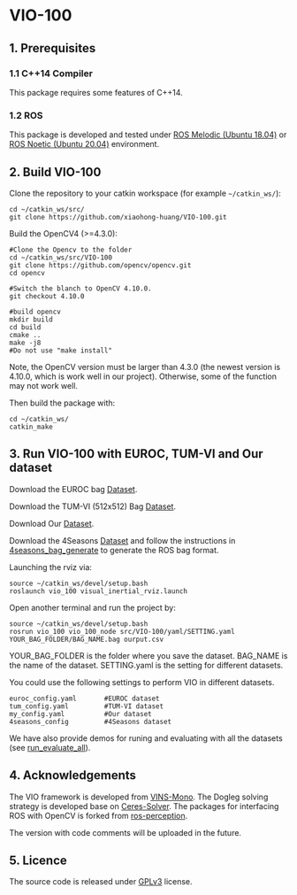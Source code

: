 # VIO-100




## 1. Prerequisites
### 1.1 C++14 Compiler
This package requires some features of C++14.

### 1.2 ROS
This package is developed and tested under [ROS Melodic (Ubuntu 18.04)](http://wiki.ros.org/melodic) or [ROS Noetic (Ubuntu 20.04)](http://wiki.ros.org/noetic) environment.


## 2. Build VIO-100
Clone the repository to your catkin workspace (for example `~/catkin_ws/`):
```
cd ~/catkin_ws/src/
git clone https://github.com/xiaohong-huang/VIO-100.git
```
Build the OpenCV4 (>=4.3.0):
```
#Clone the Opencv to the folder
cd ~/catkin_ws/src/VIO-100
git clone https://github.com/opencv/opencv.git
cd opencv

#Switch the blanch to OpenCV 4.10.0. 
git checkout 4.10.0

#build opencv
mkdir build
cd build
cmake ..
make -j8
#Do not use "make install"
```
Note, the OpenCV version must be larger than 4.3.0 (the newest version is 4.10.0, which is work well in our project). Otherwise, some of the function may not work well.

Then build the package with:
```
cd ~/catkin_ws/
catkin_make
```


## 3. Run VIO-100 with EUROC, TUM-VI and Our dataset
Download the EUROC bag [Dataset](https://projects.asl.ethz.ch/datasets/doku.php?id=kmavvisualinertialdatasets).

Download the TUM-VI (512x512) Bag [Dataset](https://cvg.cit.tum.de/data/datasets/visual-inertial-dataset). 

Download Our [Dataset](https://1drv.ms/f/s!ApdCy_pJvU0qyVsLB906CNjAEQiH).

Download the 4Seasons [Dataset](https://github.com/lukasvst/dm-vio-python-tools/blob/master/download_4seasons.py) and follow the instructions in [4seasons_bag_generate](https://github.com/xiaohong-huang/VIO-100/blob/main/4seasons_bag_generate) to generate the ROS bag format.





Launching the rviz via:
```
source ~/catkin_ws/devel/setup.bash
roslaunch vio_100 visual_inertial_rviz.launch
```
Open another terminal and run the project by:
```
source ~/catkin_ws/devel/setup.bash
rosrun vio_100 vio_100_node src/VIO-100/yaml/SETTING.yaml YOUR_BAG_FOLDER/BAG_NAME.bag ourput.csv
```
YOUR_BAG_FOLDER is the folder where you save the dataset. 
BAG_NAME is the name of the dataset. 
SETTING.yaml is the setting for different datasets. 

You could use the following settings to perform VIO in different datasets.
```
euroc_config.yaml       #EUROC dataset
tum_config.yaml         #TUM-VI dataset
my_config.yaml          #Our dataset
4seasons_config         #4Seasons dataset
```
 We have also provide demos for runing and evaluating with all the datasets (see [run_evaluate_all](https://github.com/xiaohong-huang/VIO-100/blob/main/run_evaluate_all)).  


## 4. Acknowledgements
The VIO framework is developed from [VINS-Mono](https://github.com/HKUST-Aerial-Robotics/VINS-Mono). The Dogleg solving strategy is developed base on [Ceres-Solver](http://ceres-solver.org/). The packages for interfacing ROS with OpenCV is forked from [ros-perception](https://github.com/ros-perception/vision_opencv). 

The version with code comments will be uploaded in the future.


## 5. Licence
The source code is released under [GPLv3](https://www.gnu.org/licenses/gpl-3.0.html) license.

